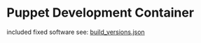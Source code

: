 # Puppet Development Container

included fixed software see: [build_versions.json](build_versions.json)
